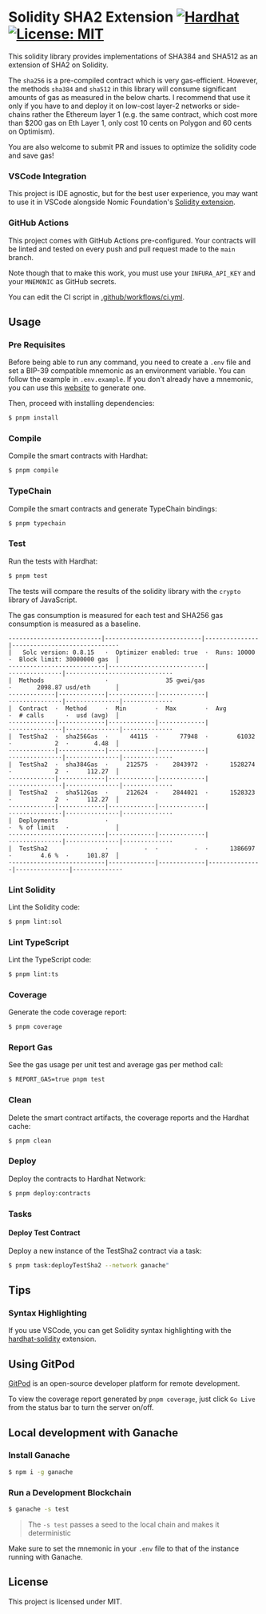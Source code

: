 # Solidity SHA2 Extension [![Hardhat][hardhat-badge]][hardhat] [![License: MIT][license-badge]][license]

[hardhat]: https://hardhat.org/
[hardhat-badge]: https://img.shields.io/badge/Built%20with-Hardhat-FFDB1C.svg
[license]: https://opensource.org/licenses/MIT
[license-badge]: https://img.shields.io/badge/License-MIT-blue.svg

This solidity library provides implementations of SHA384 and SHA512 as an extension of SHA2 on Solidity.

The `sha256` is a pre-compiled contract which is very gas-efficient. However, the methods `sha384` and `sha512` in this
library will consume significant amounts of gas as measured in the below charts. I recommend that use it only if you
have to and deploy it on low-cost layer-2 networks or side-chains rather the Ethereum layer 1 (e.g. the same contract,
which cost more than $200 gas on Eth Layer 1, only cost 10 cents on Polygon and 60 cents on Optimism).

You are also welcome to submit PR and issues to optimize the solidity code and save gas!

### VSCode Integration

This project is IDE agnostic, but for the best user experience, you may want to use it in VSCode alongside Nomic
Foundation's [Solidity extension](https://marketplace.visualstudio.com/items?itemName=NomicFoundation.hardhat-solidity).

### GitHub Actions

This project comes with GitHub Actions pre-configured. Your contracts will be linted and tested on every push and pull
request made to the `main` branch.

Note though that to make this work, you must use your `INFURA_API_KEY` and your `MNEMONIC` as GitHub secrets.

You can edit the CI script in [.github/workflows/ci.yml](./.github/workflows/ci.yml).

## Usage

### Pre Requisites

Before being able to run any command, you need to create a `.env` file and set a BIP-39 compatible mnemonic as an
environment variable. You can follow the example in `.env.example`. If you don't already have a mnemonic, you can use
this [website](https://iancoleman.io/bip39/) to generate one.

Then, proceed with installing dependencies:

```sh
$ pnpm install
```

### Compile

Compile the smart contracts with Hardhat:

```sh
$ pnpm compile
```

### TypeChain

Compile the smart contracts and generate TypeChain bindings:

```sh
$ pnpm typechain
```

### Test

Run the tests with Hardhat:

```sh
$ pnpm test
```

The tests will compare the results of the solidity library with the `crypto` library of JavaScript.

The gas consumption is measured for each test and SHA256 gas consumption is measured as a baseline.

```
--------------------------|---------------------------|---------------|-----------------------------·
|   Solc version: 0.8.15   ·  Optimizer enabled: true  ·  Runs: 10000  ·  Block limit: 30000000 gas  │
···························|···························|···············|······························
|  Methods                 ·                35 gwei/gas                ·       2098.87 usd/eth       │
·············|·············|·············|·············|···············|···············|··············
|  Contract  ·  Method     ·  Min        ·  Max        ·  Avg          ·  # calls      ·  usd (avg)  │
·············|·············|·············|·············|···············|···············|··············
|  TestSha2  ·  sha256Gas  ·      44115  ·      77948  ·        61032  ·            2  ·       4.48  │
·············|·············|·············|·············|···············|···············|··············
|  TestSha2  ·  sha384Gas  ·     212575  ·    2843972  ·      1528274  ·            2  ·     112.27  │
·············|·············|·············|·············|···············|···············|··············
|  TestSha2  ·  sha512Gas  ·     212624  ·    2844021  ·      1528323  ·            2  ·     112.27  │
·············|·············|·············|·············|···············|···············|··············
|  Deployments             ·                                           ·  % of limit   ·             │
···························|·············|·············|···············|···············|··············
|  TestSha2                ·          -  ·          -  ·      1386697  ·        4.6 %  ·     101.87  │
·--------------------------|-------------|-------------|---------------|---------------|-------------·
```

### Lint Solidity

Lint the Solidity code:

```sh
$ pnpm lint:sol
```

### Lint TypeScript

Lint the TypeScript code:

```sh
$ pnpm lint:ts
```

### Coverage

Generate the code coverage report:

```sh
$ pnpm coverage
```

### Report Gas

See the gas usage per unit test and average gas per method call:

```sh
$ REPORT_GAS=true pnpm test
```

### Clean

Delete the smart contract artifacts, the coverage reports and the Hardhat cache:

```sh
$ pnpm clean
```

### Deploy

Deploy the contracts to Hardhat Network:

```sh
$ pnpm deploy:contracts
```

### Tasks

#### Deploy Test Contract

Deploy a new instance of the TestSha2 contract via a task:

```sh
$ pnpm task:deployTestSha2 --network ganache"
```

## Tips

### Syntax Highlighting

If you use VSCode, you can get Solidity syntax highlighting with the
[hardhat-solidity](https://marketplace.visualstudio.com/items?itemName=NomicFoundation.hardhat-solidity) extension.

## Using GitPod

[GitPod](https://www.gitpod.io/) is an open-source developer platform for remote development.

To view the coverage report generated by `pnpm coverage`, just click `Go Live` from the status bar to turn the server
on/off.

## Local development with Ganache

### Install Ganache

```sh
$ npm i -g ganache
```

### Run a Development Blockchain

```sh
$ ganache -s test
```

> The `-s test` passes a seed to the local chain and makes it deterministic

Make sure to set the mnemonic in your `.env` file to that of the instance running with Ganache.

## License

This project is licensed under MIT.
